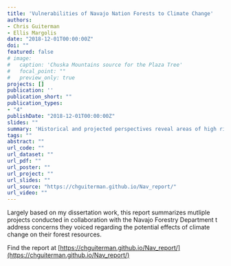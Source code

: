 ```yaml
---
title: 'Vulnerabilities of Navajo Nation Forests to Climate Change'
authors: 
- Chris Guiterman
- Ellis Margolis
date: "2018-12-01T00:00:00Z"
doi: ""
featured: false
# image:
#   caption: 'Chuska Mountains source for the Plaza Tree'
#   focal_point: ""
#   preview_only: true
projects: []
publication: ''
publication_short: ""
publication_types:
- "4"
publishDate: "2018-12-01T00:00:00Z"
slides: ""
summary: 'Historical and projected perspectives reveal areas of high risk and opportunities across 700,000 acres of Navajo forests.'
tags: ""
abstract: ""
url_code: ""
url_dataset: ""
url_pdf: ""
url_poster: ""
url_project: ""
url_slides: ""
url_source: "https://chguiterman.github.io/Nav_report/"
url_video: ""
---
```

Largely based on my dissertation work, this report summarizes mutliple projects conducted in collaboration with the Navajo Forestry Department t address concerns they voiced regarding the potential effects of climate change on their forest resources.

Find the report at [https://chguiterman.github.io/Nav_report/](https://chguiterman.github.io/Nav_report/)



